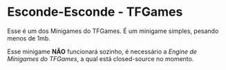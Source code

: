 # Esconde-Esconde - TFGames
Esse é um dos Minigames do TFGames. É um minigame simples, pesando menos de 1mb.

Esse minigame **NÃO** funcionará sozinho, é necessário a *Engine de Minigames do TFGames*, a qual está closed-source no momento.
